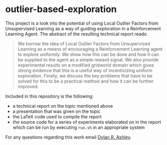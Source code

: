# outlier-based-exploration

This project is a look into the potential of using Local Outlier Factors from Unsupervised Learning as a way of guiding exploration in a Reinforcement Learning Agent. The abstract of the resulting technical report reads:

> We borrow the idea of Local Outlier Factors from Unsupervised Learning as a means of encouraging a Reinforcement Learning agent to explore uniformly. We show how this can be done and how it can be supplied to the agent as a simple reward signal. We also provide experimental results on a modified gridworld domain which gives strong evidence that this is a useful way of incentivizing uniform exploration. Finally, we discuss the key problems that have to be solved for this to be a practical method and how it can be further improved.

Included in this repository is the following:

- a technical report on the topic mentioned above
- a presentation that was given on the topic
- the LaTeX code used to compile the report
- the source code for a series of experiments elaborated on in the report which can be run by executing `run.sh` in an appropriate system

For any questions regarding this work email [Dylan R. Ashley](dashley@ualberta.ca).

